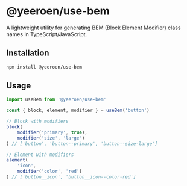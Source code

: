 # @yeeroen/use-bem

A lightweight utility for generating BEM (Block Element Modifier) class names in TypeScript/JavaScript.

## Installation

```bash
npm install @yeeroen/use-bem
```

## Usage

```typescript
import useBem from '@yeeroen/use-bem'

const { block, element, modifier } = useBem('button')

// Block with modifiers
block(
    modifier('primary', true),
    modifier('size', 'large')
) // ['button', 'button--primary', 'button--size-large']

// Element with modifiers
element(
    'icon',
    modifier('color', 'red')
) // ['button__icon', 'button__icon--color-red']
```
